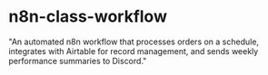 # n8n-class-workflow
"An automated n8n workflow that processes orders on a schedule, integrates with Airtable for record management, and sends weekly performance summaries to Discord."

